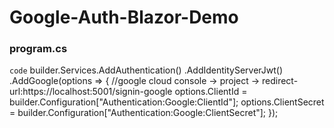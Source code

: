 # Google-Auth-Blazor-Demo

### program.cs
`code` 
builder.Services.AddAuthentication()
    .AddIdentityServerJwt()
    .AddGoogle(options =>
    {
        //google cloud console -> project -> redirect-url:https://localhost:5001/signin-google
        options.ClientId = builder.Configuration["Authentication:Google:ClientId"];
        options.ClientSecret = builder.Configuration["Authentication:Google:ClientSecret"];
    });
